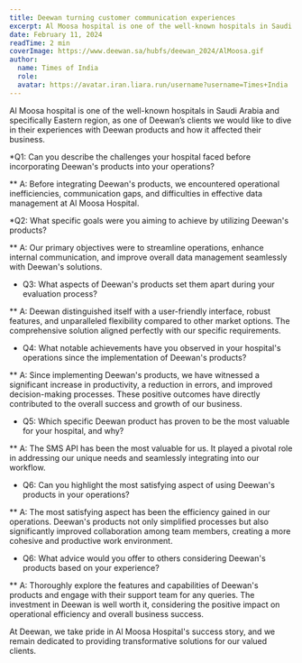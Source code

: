 ```yaml
---
title: Deewan turning customer communication experiences
excerpt: Al Moosa hospital is one of the well-known hospitals in Saudi Arabia and specifically Eastern region, as one 
date: February 11, 2024
readTime: 2 min
coverImage: https://www.deewan.sa/hubfs/deewan_2024/AlMoosa.gif
author:
  name: Times of India
  role: 
  avatar: https://avatar.iran.liara.run/username?username=Times+India
---
```


Al Moosa hospital is one of the well-known hospitals in Saudi Arabia and specifically Eastern region, as one of Deewan’s clients we would like to dive in their experiences with Deewan products and how it affected their business.

*Q1: Can you describe the challenges your hospital faced before incorporating Deewan's products into your operations?

** A: Before integrating Deewan's products, we encountered operational inefficiencies, communication gaps, and difficulties in effective data management at Al Moosa Hospital.

*Q2: What specific goals were you aiming to achieve by utilizing Deewan's products?

** A: Our primary objectives were to streamline operations, enhance internal communication, and improve overall data management seamlessly with Deewan's solutions.

* Q3: What aspects of Deewan's products set them apart during your evaluation process?

** A: Deewan distinguished itself with a user-friendly interface, robust features, and unparalleled flexibility compared to other market options. The comprehensive solution aligned perfectly with our specific requirements.

* Q4: What notable achievements have you observed in your hospital's operations since the implementation of Deewan's products?

** A: Since implementing Deewan's products, we have witnessed a significant increase in productivity, a reduction in errors, and improved decision-making processes. These positive outcomes have directly contributed to the overall success and growth of our business.

* Q5: Which specific Deewan product has proven to be the most valuable for your hospital, and why?

** A: The SMS API has been the most valuable for us. It played a pivotal role in addressing our unique needs and seamlessly integrating into our workflow.

* Q6: Can you highlight the most satisfying aspect of using Deewan's products in your operations?

** A: The most satisfying aspect has been the efficiency gained in our operations. Deewan's products not only simplified processes but also significantly improved collaboration among team members, creating a more cohesive and productive work environment.

* Q6: What advice would you offer to others considering Deewan's products based on your experience?

** A: Thoroughly explore the features and capabilities of Deewan's products and engage with their support team for any queries. The investment in Deewan is well worth it, considering the positive impact on operational efficiency and overall business success.

At Deewan, we take pride in Al Moosa Hospital's success story, and we remain dedicated to providing transformative solutions for our valued clients.